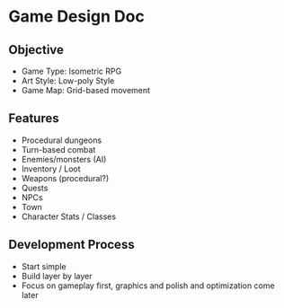 # Game Design Doc

## Objective

- Game Type: Isometric RPG
- Art Style: Low-poly Style
- Game Map: Grid-based movement

## Features

- Procedural dungeons
- Turn-based combat
- Enemies/monsters (AI)
- Inventory / Loot
- Weapons (procedural?)
- Quests
- NPCs
- Town
- Character Stats / Classes

## Development Process

- Start simple
- Build layer by layer
- Focus on gameplay first, graphics and polish and optimization come later
